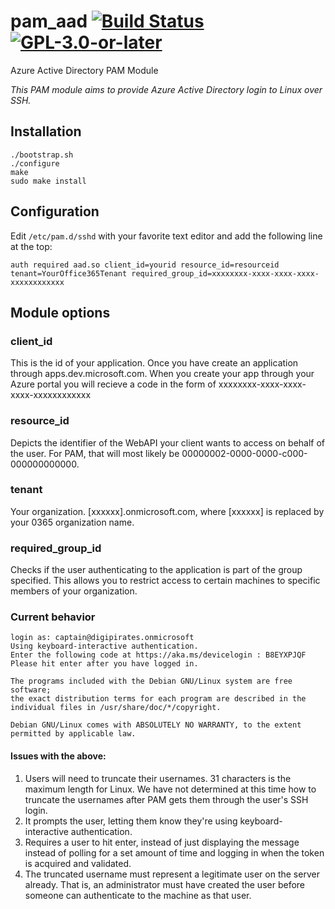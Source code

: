 # pam_aad [![Build Status][travis-badge]][travis-url] [![GPL-3.0-or-later][gpl-badge]][gpl-license]

Azure Active Directory PAM Module

_This PAM module aims to provide Azure Active Directory login to Linux over SSH._

## Installation

```
./bootstrap.sh
./configure
make
sudo make install
```

## Configuration

Edit ```/etc/pam.d/sshd``` with your favorite text editor and add the following line at the top:

```auth required aad.so client_id=yourid resource_id=resourceid tenant=YourOffice365Tenant required_group_id=xxxxxxxx-xxxx-xxxx-xxxx-xxxxxxxxxxxx``` 

## Module options

### client_id

This is the id of your application. Once you have create an application through apps.dev.microsoft.com. When you create your app through your Azure portal you will recieve a code in the form of xxxxxxxx-xxxx-xxxx-xxxx-xxxxxxxxxxxx 

### resource_id
 
Depicts the identifier of the WebAPI your client wants to access on behalf of the user. For PAM, that will most likely be 00000002-0000-0000-c000-000000000000. 

### tenant

Your organization. [xxxxxx].onmicrosoft.com, where [xxxxxx] is replaced by your 0365 organization name. 

### required_group_id

Checks if the user authenticating to the application is part of the group specified. This allows you to restrict access to certain machines to specific members of your organization.

### Current behavior

```
login as: captain@digipirates.onmicrosoft
Using keyboard-interactive authentication.
Enter the following code at https://aka.ms/devicelogin : B8EYXPJQF
Please hit enter after you have logged in.

The programs included with the Debian GNU/Linux system are free software;
the exact distribution terms for each program are described in the
individual files in /usr/share/doc/*/copyright.

Debian GNU/Linux comes with ABSOLUTELY NO WARRANTY, to the extent
permitted by applicable law.
```

#### Issues with the above:

1. Users will need to truncate their usernames. 31 characters is the maximum length for Linux. We have not determined at this time how to truncate the usernames after PAM gets them through the user's SSH login.  
2. It prompts the user, letting them know they're using keyboard-interactive authentication.
3. Requires a user to hit enter, instead of just displaying the message instead of polling for a set amount of time and logging in when the token is acquired and validated. 
4. The truncated username must represent a legitimate user on the server already. That is, an administrator must have created the user before someone can authenticate to the machine as that user. 

[gpl-badge]: https://img.shields.io/badge/license-GPL-green.svg
[gpl-license]: COPYING
[travis-badge]: https://travis-ci.org/CyberNinjas/pam_aad.svg?branch=c-dev
[travis-url]: https://travis-ci.org/CyberNinjas/pam_aad
